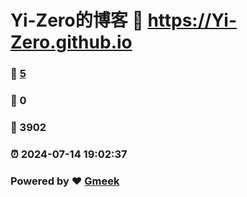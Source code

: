 # Yi-Zero的博客 :link: https://Yi-Zero.github.io 
### :page_facing_up: [5](https://Yi-Zero.github.io/tag.html) 
### :speech_balloon: 0 
### :hibiscus: 3902 
### :alarm_clock: 2024-07-14 19:02:37 
### Powered by :heart: [Gmeek](https://github.com/Meekdai/Gmeek)
